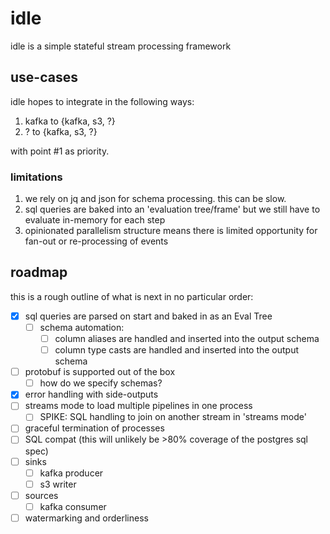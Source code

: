 # idle
idle is a simple stateful stream processing framework

## use-cases
idle hopes to integrate in the following ways:

1. kafka to {kafka, s3, ?}
2. ? to {kafka, s3, ?}

with point #1 as priority.

### limitations
1. we rely on jq and json for schema processing. this can be slow.
2. sql queries are baked into an 'evaluation tree/frame' but we still have to evaluate in-memory for each step
3. opinionated parallelism structure means there is limited opportunity for fan-out or re-processing of events

## roadmap
this is a rough outline of what is next in no particular order:

- [x] sql queries are parsed on start and baked in as an Eval Tree
  - [ ] schema automation:
    - [ ] column aliases are handled and inserted into the output schema
    - [ ] column type casts are handled and inserted into the output schema
- [ ] protobuf is supported out of the box
  - [ ] how do we specify schemas?
- [x] error handling with side-outputs
- [ ] streams mode to load multiple pipelines in one process
  - [ ] SPIKE: SQL handling to join on another stream in 'streams mode'
- [ ] graceful termination of processes
- [ ] SQL compat (this will unlikely be >80% coverage of the postgres sql spec)
- [ ] sinks
  - [ ] kafka producer
  - [ ] s3 writer
- [ ] sources
  - [ ] kafka consumer
- [ ] watermarking and orderliness